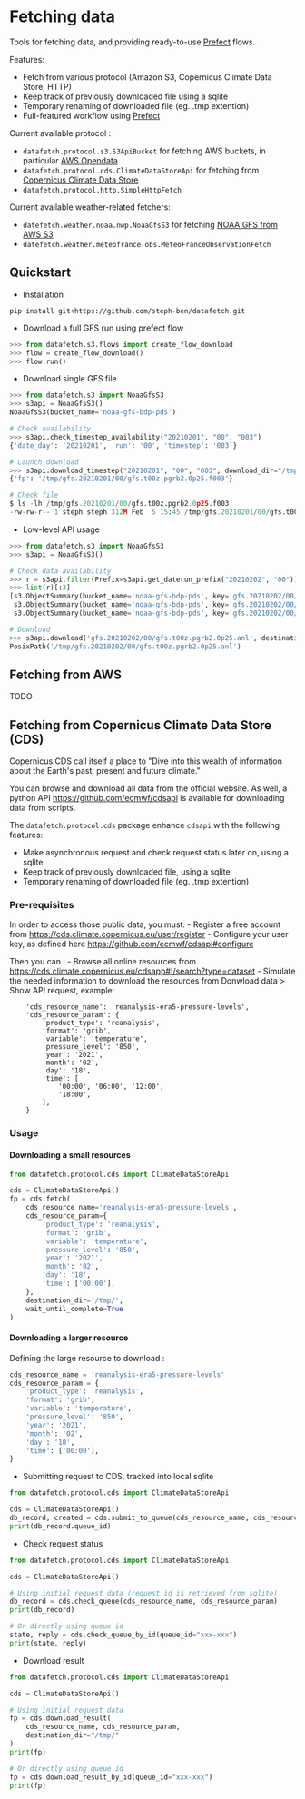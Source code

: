 # Fetching data

Tools for fetching data, and providing ready-to-use [Prefect](https://prefect.io) flows.

Features:
- Fetch from various protocol (Amazon S3, Copernicus Climate Data Store, HTTP)
- Keep track of previously downloaded file using a sqlite
- Temporary renaming of downloaded file (eg. .tmp extention)
- Full-featured workflow using [Prefect](https://prefect.io)

Current available protocol :
- `datafetch.protocol.s3.S3ApiBucket` for fetching AWS buckets, in particular [AWS Opendata](https://registry.opendata.aws)
- `datafetch.protocol.cds.ClimateDataStoreApi` for fetching from [Copernicus Climate Data Store](https://cds.climate.copernicus.eu)
- `datafetch.protocol.http.SimpleHttpFetch` 

Current available weather-related fetchers:
- `datefetch.weather.noaa.nwp.NoaaGfsS3` for fetching  [NOAA GFS from AWS S3](https://registry.opendata.aws/noaa-gfs-bdp-pds/)
- `datefetch.weather.meteofrance.obs.MeteoFranceObservationFetch`


## Quickstart

* Installation
```
pip install git+https://github.com/steph-ben/datafetch.git
```

* Download a full GFS run using prefect flow

```python
>>> from datafetch.s3.flows import create_flow_download
>>> flow = create_flow_download()
>>> flow.run()
```

* Download single GFS file

```python
>>> from datafetch.s3 import NoaaGfsS3
>>> s3api = NoaaGfsS3()
NoaaGfsS3(bucket_name='noaa-gfs-bdp-pds')

# Check availability
>>> s3api.check_timestep_availability("20210201", "00", "003")
{'date_day': '20210201', 'run': '00', 'timestep': '003'}

# Launch download
>>> s3api.download_timestep("20210201", "00", "003", download_dir="/tmp/")
{'fp': '/tmp/gfs.20210201/00/gfs.t00z.pgrb2.0p25.f003'}

# Check file
$ ls -lh /tmp/gfs.20210201/00/gfs.t00z.pgrb2.0p25.f003
-rw-rw-r-- 1 steph steph 312M Feb  5 15:45 /tmp/gfs.20210201/00/gfs.t00z.pgrb2.0p25.f003
```

* Low-level API usage

```python
>>> from datafetch.s3 import NoaaGfsS3
>>> s3api = NoaaGfsS3()

# Check data availability
>>> r = s3api.filter(Prefix=s3api.get_daterun_prefix("20210202", "00"))
>>> list(r)[:3]
[s3.ObjectSummary(bucket_name='noaa-gfs-bdp-pds', key='gfs.20210202/00/gfs.t00z.pgrb2.0p25.anl'), 
 s3.ObjectSummary(bucket_name='noaa-gfs-bdp-pds', key='gfs.20210202/00/gfs.t00z.pgrb2.0p25.anl.idx'), 
 s3.ObjectSummary(bucket_name='noaa-gfs-bdp-pds', key='gfs.20210202/00/gfs.t00z.pgrb2.0p25.f000')]

# Download
>>> s3api.download('gfs.20210202/00/gfs.t00z.pgrb2.0p25.anl', destination_dir="/tmp/")
PosixPath('/tmp/gfs.20210202/00/gfs.t00z.pgrb2.0p25.anl')
```

## Fetching from AWS

TODO

## Fetching from Copernicus Climate Data Store (CDS)

Copernicus CDS call itself a place to "Dive into this wealth of information about the Earth's past, present and future climate."

You can browse and download all data from the official website. As well, a python API https://github.com/ecmwf/cdsapi is available
for downloading data from scripts.

The `datafetch.protocol.cds` package enhance `cdsapi` with the following features:
- Make asynchronous request and check request status later on, using a sqlite
- Keep track of previously downloaded file, using a sqlite
- Temporary renaming of downloaded file (eg. .tmp extention)

### Pre-requisites

In order to access those public data, you must:
    - Register a free account from https://cds.climate.copernicus.eu/user/register
    - Configure your user key, as defined here https://github.com/ecmwf/cdsapi#configure

Then you can :
    - Browse all online resources from https://cds.climate.copernicus.eu/cdsapp#!/search?type=dataset
    - Simulate the needed information to download the resources from Donwload data > Show API request, example:

```
    'cds_resource_name': 'reanalysis-era5-pressure-levels',
    'cds_resource_param': {
        'product_type': 'reanalysis',
        'format': 'grib',
        'variable': 'temperature',
        'pressure_level': '850',
        'year': '2021',
        'month': '02',
        'day': '18',
        'time': [
            '00:00', '06:00', '12:00',
            '18:00',
        ],
    }
```

### Usage

#### Downloading a small resources

```python
from datafetch.protocol.cds import ClimateDataStoreApi

cds = ClimateDataStoreApi()
fp = cds.fetch(
    cds_resource_name='reanalysis-era5-pressure-levels',
    cds_resource_param={
        'product_type': 'reanalysis',
        'format': 'grib',
        'variable': 'temperature',
        'pressure_level': '850',
        'year': '2021',
        'month': '02',
        'day': '18',
        'time': ['00:00'],
    },
    destination_dir='/tmp/',
    wait_until_complete=True
)
```

#### Downloading a larger resource

Defining the large resource to download :

```python
cds_resource_name = 'reanalysis-era5-pressure-levels'
cds_resource_param = {
    'product_type': 'reanalysis',
    'format': 'grib',
    'variable': 'temperature',
    'pressure_level': '850',
    'year': '2021',
    'month': '02',
    'day': '18',
    'time': ['00:00'],
}
```


* Submitting request to CDS, tracked into local sqlite

```python
from datafetch.protocol.cds import ClimateDataStoreApi

cds = ClimateDataStoreApi()
db_record, created = cds.submit_to_queue(cds_resource_name, cds_resource_param)
print(db_record.queue_id)
```


* Check request status

```python
from datafetch.protocol.cds import ClimateDataStoreApi

cds = ClimateDataStoreApi()

# Using initial request data (request id is retrieved from sqlite)
db_record = cds.check_queue(cds_resource_name, cds_resource_param)
print(db_record)

# Or directly using queue id
state, reply = cds.check_queue_by_id(queue_id="xxx-xxx")
print(state, reply)
```


* Download result
```python
from datafetch.protocol.cds import ClimateDataStoreApi

cds = ClimateDataStoreApi()

# Using initial request data
fp = cds.download_result(
    cds_resource_name, cds_resource_param,
    destination_dir="/tmp/"
)
print(fp)

# Or directly using queue id
fp = cds.download_result_by_id(queue_id="xxx-xxx")
print(fp)
```

